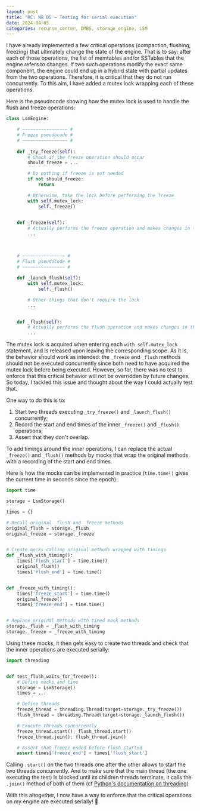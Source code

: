 ```yaml
---
layout: post
title: "RC: W8 D5 — Testing for serial execution"
date: 2024-04-05
categories: recurse_center, DMBS, storage_engine, LSM
---
```


I have already implemented a few critical operations (compaction, flushing, freezing) that ultimately change the state
of the engine.
That is to say: after each of those operations, the list of memtables and/or SSTables that the engine refers to changes.
If two such operations modify the exact same component, the engine could end up in a hybrid state with partial updates
from the two operations.
Therefore, it is critical that they do not run concurrently.
To this aim, I have added a mutex lock wrapping each of these operations.

Here is the pseudocode showing how the mutex lock is used to handle the flush and freeze operations:

```python
class LsmEngine:

    # ~~~~~~~~~~~~~~~~~ #
    # Freeze pseudocode #
    # ~~~~~~~~~~~~~~~~~ #
    
    def _try_freeze(self):
        # Check if the freeze operation should occur
        should_freeze = ...

        # Do nothing if freeze is not needed
        if not should_freeze:
            return

        # Otherwise, take the lock before performing the freeze
        with self.mutex_lock:
            self._freeze()
            

    def _freeze(self):
        # Actually performs the freeze operation and makes changes in the state
        ...

    
    
    # ~~~~~~~~~~~~~~~~ #
    # Flush pseudocode #
    # ~~~~~~~~~~~~~~~~ #
    
    def _launch_flush(self):
        with self.mutex_lock:
            self._flush()

        # Other things that don't require the lock
        ...
    

    def _flush(self):
        # Actually performs the flush operation and makes changes in the state
        ...
```

The mutex lock is acquired when entering each `with self.mutex_lock` statement, and is released upon leaving the
corresponding scope.
As it is, the behavior should work as intended: the `_freeze` and `_flush` methods should not be executed concurrently
since both need to have acquired the mutex lock before being executed.
However, so far, there was no test to enforce that this critical behavior will not be overridden by future changes.
So today, I tackled this issue and thought about the way I could actually test that.

One way to do this is to:

1. Start two threads executing `_try_freeze()` and `_launch_flush()` concurrently;
2. Record the start and end times of the inner `_freeze()` and `_flush()` operations;
3. Assert that they don't overlap.

To add timings around the inner operations, I can replace the actual `_freeze()` and `_flush()` methods by mocks that
wrap the original methods with a recording of the start and end times.

Here is how the mocks can be implemented in practice (`time.time()` gives the current time in seconds since the epoch):

```python
import time

storage = LsmStorage()

times = {}

# Recall original _flush and _freeze methods
original_flush = storage._flush
original_freeze = storage._freeze


# Create mocks calling original methods wrapped with timings
def _flush_with_timing():
    times['flush_start'] = time.time()
    original_flush()
    times['flush_end'] = time.time()


def _freeze_with_timing():
    times['freeze_start'] = time.time()
    original_freeze()
    times['freeze_end'] = time.time()


# Replace original methods with timed mock methods
storage._flush = _flush_with_timing
storage._freeze = _freeze_with_timing
```

Using these mocks, it then gets easy to create two threads and check that the inner operations are executed serially:

```python
import threading


def test_flush_waits_for_freeze():
    # Define mocks and time
    storage = LsmStorage()
    times = ...

    # Define threads
    freeze_thread = threading.Thread(target=storage._try_freeze())
    flush_thread = threading.Thread(target=storage._launch_flush())

    # Execute threads concurrently
    freeze_thread.start(); flush_thread.start()
    freeze_thread.join(); flush_thread.join()

    # Assert that freeze ended before flush started
    assert times['freeze_end'] < times['flush_start']
```

Calling `.start()` on the two threads one after the other allows to start the two threads concurrently.
And to make sure that the main thread (the one executing the test) is blocked until its children threads terminate,
it calls the `.join()` method of both of them
(cf [Python's documentation on threading](https://docs.python.org/2/library/threading.html#thread-objects))

With this altogether, I now have a way to enforce that the critical operations on my engine are executed serially! 🎉
